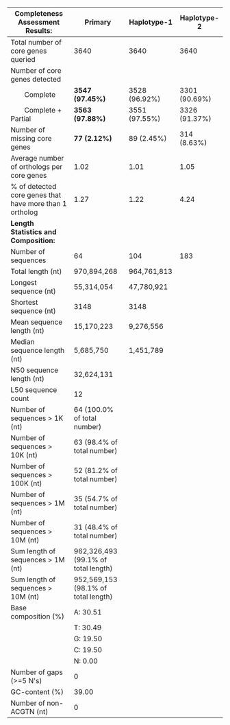 

| **Completeness Assessment Results:**                    |   Primary                            | Haplotype-1 | Haplotype-2 |
|---------------------------------------------------------|---------------------------------------|------------|-------------|
| Total number of core genes queried                      | 3640                                  |3640 | 3640 |
| Number of core genes detected                           |                                       | | |
|   Complete                                              | **3547 (97.45%)**                         |  3528 (96.92%)|	3301 (90.69%)|
|   Complete + Partial                                    | **3563 (97.88%)**                         |3551 (97.55%) |3326 (91.37%)|
| Number of missing core genes                            | **77 (2.12%)**                            | 89 (2.45%)	 | 314 (8.63%) |
| Average number of orthologs per core genes              | 1.02                                  | 1.01 |1.05 | 
| % of detected core genes that have more than 1 ortholog | 1.27                                  |1.22| 4.24 |
| **Length Statistics and Composition:**                  |                                       | 
| Number of sequences                                     | 64                                    |	104 |183 |
| Total length (nt)                                       | 970,894,268                             | 964,761,813 |
| Longest sequence (nt)                                   | 55,314,054                              |47,780,921 |
| Shortest sequence (nt)                                  | 3148                                  | 3148 |
| Mean sequence length (nt)                               | 15,170,223                              |9,276,556 |
| Median sequence length (nt)                             | 5,685,750                             |1,451,789 |
| N50 sequence length (nt)                                | 32,624,131                              |
| L50 sequence count                                      | 12                                    |
| Number of sequences > 1K (nt)                           | 64 (100.0% of total number)           |
| Number of sequences > 10K (nt)                          | 63 (98.4% of total number)            |
| Number of sequences > 100K (nt)                         | 52 (81.2% of total number)            |
| Number of sequences > 1M (nt)                           | 35 (54.7% of total number)            |
| Number of sequences > 10M (nt)                          | 31 (48.4% of total number)            |
| Sum length of sequences > 1M (nt)                       | 962,326,493 (99.1% of total length)     |
| Sum length of sequences > 10M (nt)                      | 952,569,153 (98.1% of total length)     |
| Base composition (%)                                    | A: 30.51                              |
|                                                         | T: 30.49                              |
|                                                         | G: 19.50                              |
|                                                         | C: 19.50                              |
|                                                         | N: 0.00        |
| Number of gaps (>=5 N's)                                | 0                                     |
| GC-content (%)                                          | 39.00                                 |
| Number of non-ACGTN (nt)                                | 0                                     |
